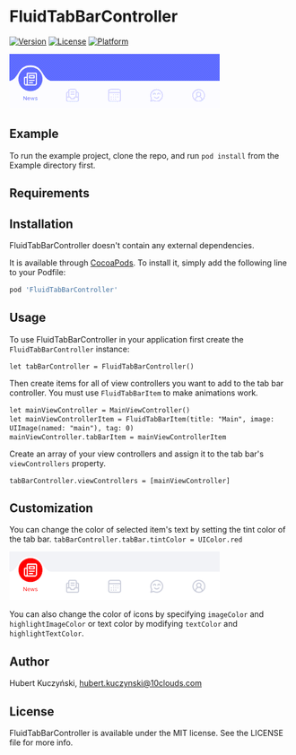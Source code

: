 # FluidTabBarController

[![Version](https://img.shields.io/cocoapods/v/FluidTabBarController.svg?style=flat)](https://cocoapods.org/pods/FluidTabBarController)
[![License](https://img.shields.io/cocoapods/l/FluidTabBarController.svg?style=flat)](https://cocoapods.org/pods/FluidTabBarController)
[![Platform](https://img.shields.io/cocoapods/p/FluidTabBarController.svg?style=flat)](https://cocoapods.org/pods/FluidTabBarController)


![Example](https://raw.githubusercontent.com/10clouds/FluidBottomNavigation-ios/master/Static/example.gif)

## Example

To run the example project, clone the repo, and run `pod install` from the Example directory first.

## Requirements

## Installation
FluidTabBarController doesn't contain any external dependencies.

It is available through [CocoaPods](https://cocoapods.org). To install
it, simply add the following line to your Podfile:

```ruby
pod 'FluidTabBarController'
```

## Usage

To use FluidTabBarController in your application first create the `FluidTabBarController` instance:    
```
let tabBarController = FluidTabBarController()
```   
Then create items for all of view controllers you want to add to the tab bar controller. You must use `FluidTabBarItem` to make animations work.

```
let mainViewController = MainViewController()
let mainViewControllerItem = FluidTabBarItem(title: "Main", image: UIImage(named: "main"), tag: 0)
mainViewController.tabBarItem = mainViewControllerItem
```
Create an array of your view controllers and assign it to the tab bar's `viewControllers` property.  
```
tabBarController.viewControllers = [mainViewController]
```


## Customization
You can change the color of selected item's text by setting the tint color of the tab bar.
`tabBarController.tabBar.tintColor = UIColor.red`

![Tint color example](https://raw.githubusercontent.com/10clouds/FluidBottomNavigation-ios/master/Static/tint_color_example.png)

You can also change the color of icons by specifying `imageColor` and `highlightImageColor` or text color by modifying `textColor` and `highlightTextColor`.

## Author

Hubert Kuczyński, hubert.kuczynski@10clouds.com

## License

FluidTabBarController is available under the MIT license. See the LICENSE file for more info.
